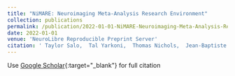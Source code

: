 ```yaml
---
title: "NiMARE: Neuroimaging Meta-Analysis Research Environment"
collection: publications
permalink: /publication/2022-01-01-NiMARE-Neuroimaging-Meta-Analysis-Research-Environment
date: 2022-01-01
venue: 'NeuroLibre Reproducible Preprint Server'
citation: ' Taylor Salo,  Tal Yarkoni,  Thomas Nichols,  Jean-Baptiste Poline,  Murat Bilgel,  Katherine Bottenhorn,  Dorota Jarecka,  James Kent,  Adam Kimbler,  Dylan Nielson,  Kendra Oudyk,  Julio Peraza,  Alexandre Pérez,  Puck Reeders,  Julio Yanes,  Angela Laird, &quot;NiMARE: Neuroimaging Meta-Analysis Research Environment.&quot; NeuroLibre Reproducible Preprint Server, 2022.'
---
```

Use [Google Scholar](https://scholar.google.com/scholar?q=NiMARE:+Neuroimaging+Meta+Analysis+Research+Environment){:target="_blank"} for full citation
